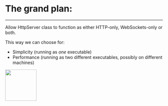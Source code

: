 # The grand plan:
---
Allow HttpServer class to function as either HTTP-only, WebSockets-only or both.

This way we can choose for:
- Simplicity (running as *one* executable)
- Performance (running as two different executables, possibly on different machines)

<img src="https://goodgirl.dev/_images/popcat.png" width="100">